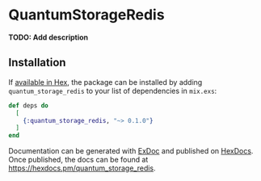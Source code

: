 # QuantumStorageRedis

**TODO: Add description**

## Installation

If [available in Hex](https://hex.pm/docs/publish), the package can be installed
by adding `quantum_storage_redis` to your list of dependencies in `mix.exs`:

```elixir
def deps do
  [
    {:quantum_storage_redis, "~> 0.1.0"}
  ]
end
```

Documentation can be generated with [ExDoc](https://github.com/elixir-lang/ex_doc)
and published on [HexDocs](https://hexdocs.pm). Once published, the docs can
be found at <https://hexdocs.pm/quantum_storage_redis>.

